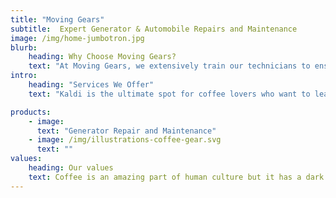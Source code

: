 ```yaml
---
title: "Moving Gears"
subtitle:  Expert Generator & Automobile Repairs and Maintenance
image: /img/home-jumbotron.jpg
blurb:
    heading: Why Choose Moving Gears?
    text: "At Moving Gears, we extensively train our technicians to ensure the highest quality of service. With years of experience in repairing and maintaining both generators and automobiles, we understand the importance of keeping your vehicles and equipment running smoothly. Our commitment to customer satisfaction, fast response time, and competitive pricing sets us apart in the industry."
intro:
    heading: "Services We Offer"
    text: "Kaldi is the ultimate spot for coffee lovers who want to learn about their java’s origin and support the farmers that grew it. We take coffee production, roasting and brewing seriously and we’re glad to pass that knowledge to anyone."

products:
    - image:
      text: "Generator Repair and Maintenance"
    - image: /img/illustrations-coffee-gear.svg
      text: ""
values:
    heading: Our values
    text: Coffee is an amazing part of human culture but it has a dark side too – one of colonialism and mindless abuse of natural resources and human lives. We want to turn this around and return the coffee trade to the drink’s exhilarating, empowering and unifying nature.
---
```


